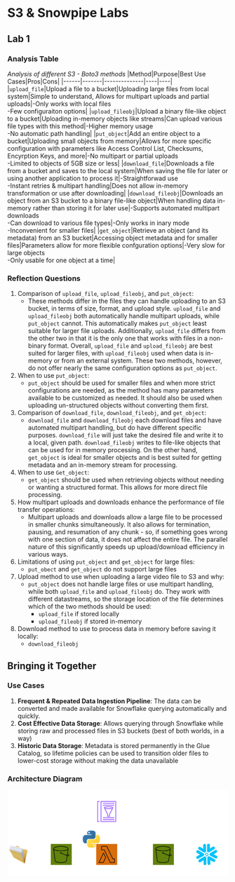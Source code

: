 # S3 & Snowpipe Labs

## Lab 1
### Analysis Table
*Analysis of different S3 - Boto3 methods*
|Method|Purpose|Best Use Cases|Pros|Cons|
|------|-------|--------------|----|----|
|`upload_file`|Upload a file to a bucket|Uploading large files from local system|Simple to understand, Allows for multipart uploads and partial uploads|-Only works with local files<br>-Few configuraiton options|
|`upload_fileobj`|Upload a binary file-like object to a bucket|Uploading in-memory objects like streams|Can upload various file types with this method|-Higher memory usage<br>-No automatic path handling|
|`put_object`|Add an entire object to a bucket|Uploading small objects from memory|Allows for more specific configuration with parameters like Access Control List, Checksums, Encyrption Keys, and more|-No multipart or partial uploads<br>-Limited to objects of 5GB size or less|
|`download_file`|Downloads a file from a bucket and saves to the local system|When saving the file for later or using another application to process it|-Straightforwad use<br>-Instant retries & multipart handling|Does not allow in-memory transformation or use after downloading|
|`download_fileobj`|Downloads an object from an S3 bucket to a binary file-like object|When handling data in-memory rather than storing it for later use|-Supports automated multipart downloads<br>-Can download to various file types|-Only works in inary mode<br>-Inconvenient for smaller files|
|`get_object`|Retrieve an object (and its metadata) from an S3 bucket|Accessing object metadata and for smaller files|Parameters allow for more flexible confguration options|-Very slow for large objects<br>-Only usable for one object at a time|

### Reflection Questions
1. Comparison of `upload_file`, `upload_fileobj`, and `put_object`:
   * These methods differ in the files they can handle uploading to an S3 bucket, in terms of size, format, and upload style. `upload_file` and `upload_fileobj` both automatically handle multipart uploads, while `put_object` cannot. This automatically makes `put_object` least suitable for larger file uploads. Additionally, `upload_file` differs from the other two in that it is the only one that works with files in a non-binary format. Overall, `upload_file` and `upload_fileobj` are best suited for larger files, with `upload_fileobj` used when data is in-memory or from an external system. These two methods, however, do not offer nearly the same configuration options as `put_object`.
2. When to use `put_object`:
   * `put_object` should be used for smaller files and when more strict configurations are needed, as the method has many parameters available to be customized as needed. It should also be used when uploading un-structured objects without converting them first.
3. Comparison of `download_file`, `download_fileobj`, and `get_object`:
   * `download_file` and `download_fileobj` each download files and have automated multipart handling, but do have different specific purposes. `download_file` will just take the desired file and write it to a local, given path. `download_fileobj` writes to file-like objects that can be used for in memory processing. On the other hand, `get_object` is ideal for smaller objects and is best suited for getting metadata and an in-memory stream for processing.
4. When to use `Get_object`:
   * `get_object` should be used when retrieving objects without needing or wanting a structured format. This allows for more direct file processing.
5. How multipart uploads and downloads enhance the performance of file transfer operations:
   * Multipart uploads and downloads allow a large file to be processed in smaller chunks simultaneously. It also allows for termination, pausing, and resumation of any chunk - so, if something goes wrong with one section of data, it does not affect the entire file. The parallel nature of this significantly speeds up upload/download efficiency in various ways.
6. Limitations of using `put_object` and `get_object` for large files:
   * `put_obect` and `get_object` do not support large files
7. Upload method to use when uploading a large video file to S3 and why:
    * `put_object` does not handle large files or use multipart handling, while both `upload_file` and `upload_fileobj` do. They work with different datastreams, so the storage location of the file determines which of the two methods should be used:
        * `upload_file` if stored locally
        * `upload_fileobj` if stored in-memory
8. Download method to use to process data in memory before saving it locally:
    * `download_fileobj`

## Bringing it Together
### Use Cases
1. **Frequent & Repeated Data Ingestion Pipeline**: The data can be converted and made available for Snowflake querying automatically and quickly.
2. **Cost Effective Data Storage**: Allows querying through Snowflake while storing raw and processed files in S3 buckets (best of both worlds, in a way)
3. **Historic Data Storage**: Metadata is stored permanently in the Glue Catalog, so lifetime policies can be used to transition older files to lower-cost storage without making the data unavailable

### Architecture Diagram
![Architecture Diagram](https://github.com/aamnahmprof/techcat_de/blob/main/S3_Snowpipe/ArchitectureDiagram.png)
